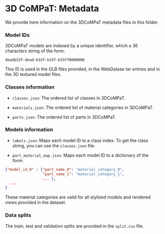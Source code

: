 # 3D CoMPaT: Metadata

We provide here information on the 3DCoMPaT metadata files in this folder.

### Model IDs

3DCoMPaT models are indexed by a unique identifier, which a 36 characters string of the form:

`deadb33f-dead-b33f-b33f-b33ff0000000`

This ID is used in the GLB files provided, in the WebDatase tar entries and in the 3D textured model files.

### Classes information

- `classes.json`: The ordered list of classes in 3DCoMPaT.

- `materials.json`: The ordered list of material categories in 3DCoMPaT.

- `parts.json`: The ordered list of parts in 3DCoMPaT.

### Models information

- `labels.json`: Maps each model ID to a class index. To get the class string, you can use the `classes.json` file.

- `part_material_map.json`: Maps each model ID to a dictionary of the form:

```json
{"model_id_0" : {"part_name_0": "material_category_0",
                 "part_name_1": "material_category_1",
                 ... },
  ...
}
```

These material categories are valid for all stylized models and rendered views provided in the dataset.

### Data splits

The train, test and validation splits are provided in the `split.csv` file.
